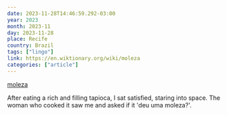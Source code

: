 ```yaml
---
date: 2023-11-28T14:46:59.292-03:00
year: 2023
month: 2023-11
day: 2023-11-28
place: Recife
country: Brazil
tags: ["lingo"]
link: https://en.wiktionary.org/wiki/moleza
categories: ["article"]
---
```

[moleza](https://en.wiktionary.org/wiki/moleza)

After eating a rich and filling tapioca, I sat satisfied, staring into space. The woman who cooked it saw me and asked if it 'deu uma moleza?'.
